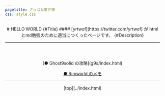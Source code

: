 ```yaml
---
pagetitle: ざっぱな置き場
css: style.css
...
```


<header class = "header">
# HELLO WORLD {#Title}
#### [yrtwof](https://twitter.com/yrtwof) が htmlとmd勉強のために適当につくったページです。 {#Description}
<hr>
</header>

<div align = "center" class = "content">
[● Ghost9solid の攻略](g9s/index.html)

[● Rimworld のメモ](rim/index.html)
</div>


<footer class ="footer">
<hr>
<p align = "center"> [top](../index.html) </p>
</footer>
